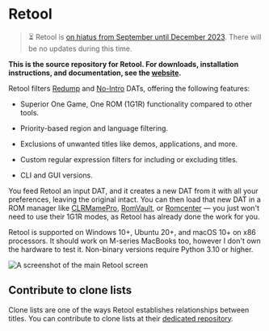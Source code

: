 # Retool

> ⏳ Retool is [on hiatus from September until December 2023](https://github.com/unexpectedpanda/retool/issues/283). There will be no updates during this time.

**This is the source repository for Retool. For downloads, installation instructions, and
documentation, see the [website](https://unexpectedpanda.github.io/retool/).**

Retool filters [Redump](http://redump.org/) and [No-Intro](https://www.no-intro.org/)
DATs, offering the following features:

* Superior One Game, One ROM (1G1R) functionality compared to other tools.

* Priority-based region and language filtering.

* Exclusions of unwanted titles like demos, applications, and more.

* Custom regular expression filters for including or excluding titles.

* CLI and GUI versions.

You feed Retool an input DAT, and it creates a new DAT from it with all your preferences,
leaving the original intact. You can then load that new DAT in a ROM manager
like [CLRMamePro](https://mamedev.emulab.it/clrmamepro/), [RomVault](https://www.romvault.com/),
or [Romcenter](https://www.romcenter.com/) &mdash; you just won't need to use their
1G1R modes, as Retool has already done the work for you.

Retool is supported on Windows 10+, Ubuntu 20+, and macOS 10+ on x86 processors. It should
work on M-series MacBooks too, however I don't own the hardware to test it. Non-binary
versions require Python 3.10 or higher.

![A screenshot of the main Retool screen](https://unexpectedpanda.github.io/retool/images/main-app.png)

## Contribute to clone lists

Clone lists are one of the ways Retool establishes relationships between titles. You can
contribute to clone lists at their [dedicated repository](https://github.com/unexpectedpanda/retool-clonelists-metadata).
